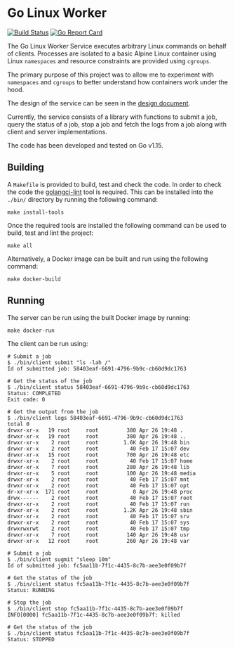 # Go Linux Worker

[![Build Status](https://img.shields.io/github/workflow/status/thompsy/go-linux-worker/build/master)](https://github.com/thompsy/go-linux-worker/actions/workflows/build.yaml?query=branch%3Amaster)
[![Go Report Card](https://goreportcard.com/badge/github.com/thompsy/go-linux-worker)](https://goreportcard.com/report/github.com/thompsy/go-linux-worker)

The Go Linux Worker Service executes arbitrary Linux commands on behalf of clients. Processes are isolated to a basic Alpine Linux container using Linux `namespaces` and resource constraints are provided using `cgroups`. 

The primary purpose of this project was to allow me to experiment with `namespaces` and `cgroups` to better understand how containers work under the hood.

The design of the service can be seen in the [design document](DESIGN.md).

Currently, the service consists of a library with functions to submit a job, query the status of a job, stop a job and fetch the logs from a job along with client and server implementations.

The code has been developed and tested on Go v1.15.

## Building

A `Makefile` is provided to build, test and check the code. In order to check the code the [golangci-lint](golangci-lint.run) tool is required. This can be installed into the `./bin/` directory by running the following command:

    make install-tools

Once the required tools are installed the following command can be used to build, test and lint the project:

    make all

Alternatively, a Docker image can be built and run using the following command:

    make docker-build

## Running
The server can be run using the built Docker image by running:

    make docker-run

The client can be run using:

    # Submit a job
    $ ./bin/client submit "ls -lah /"
    Id of submitted job: 58403eaf-6691-4796-9b9c-cb60d9dc1763

    # Get the status of the job
    $ ./bin/client status 58403eaf-6691-4796-9b9c-cb60d9dc1763
    Status: COMPLETED
    Exit code: 0

    # Get the output from the job
    $ ./bin/client logs 58403eaf-6691-4796-9b9c-cb60d9dc1763
    total 0
    drwxr-xr-x   19 root     root         380 Apr 26 19:48 .
    drwxr-xr-x   19 root     root         380 Apr 26 19:48 ..
    drwxr-xr-x    2 root     root        1.6K Apr 26 19:48 bin
    drwxr-xr-x    2 root     root          40 Feb 17 15:07 dev
    drwxr-xr-x   15 root     root         700 Apr 26 19:48 etc
    drwxr-xr-x    2 root     root          40 Feb 17 15:07 home
    drwxr-xr-x    7 root     root         280 Apr 26 19:48 lib
    drwxr-xr-x    5 root     root         100 Apr 26 19:48 media
    drwxr-xr-x    2 root     root          40 Feb 17 15:07 mnt
    drwxr-xr-x    2 root     root          40 Feb 17 15:07 opt
    dr-xr-xr-x  171 root     root           0 Apr 26 19:48 proc
    drwx------    2 root     root          40 Feb 17 15:07 root
    drwxr-xr-x    2 root     root          40 Feb 17 15:07 run
    drwxr-xr-x    2 root     root        1.2K Apr 26 19:48 sbin
    drwxr-xr-x    2 root     root          40 Feb 17 15:07 srv
    drwxr-xr-x    2 root     root          40 Feb 17 15:07 sys
    drwxrwxrwt    2 root     root          40 Feb 17 15:07 tmp
    drwxr-xr-x    7 root     root         140 Apr 26 19:48 usr
    drwxr-xr-x   12 root     root         260 Apr 26 19:48 var

    # Submit a job
    $ ./bin/client sugmit "sleep 10m"
    Id of submitted job: fc5aa11b-7f1c-4435-8c7b-aee3e0f09b7f

    # Get the status of the job
    $ ./bin/client status fc5aa11b-7f1c-4435-8c7b-aee3e0f09b7f
    Status: RUNNING

    # Stop the job
    $ ./bin/client stop fc5aa11b-7f1c-4435-8c7b-aee3e0f09b7f
    INFO[0000] fc5aa11b-7f1c-4435-8c7b-aee3e0f09b7f: killed

    # Get the status of the job
    $ ./bin/client status fc5aa11b-7f1c-4435-8c7b-aee3e0f09b7f
    Status: STOPPED
